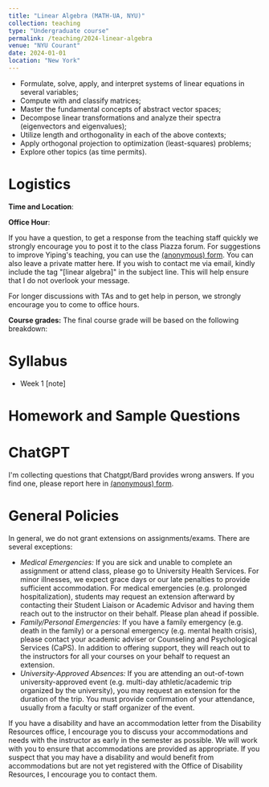 ```yaml
---
title: "Linear Algebra (MATH-UA, NYU)"
collection: teaching
type: "Undergraduate course"
permalink: /teaching/2024-linear-algebra
venue: "NYU Courant"
date: 2024-01-01
location: "New York"
---
```



- Formulate, solve, apply, and interpret systems of linear equations in several variables;
- Compute with and classify matrices;
- Master the fundamental concepts of abstract vector spaces;
- Decompose linear transformations and analyze their spectra (eigenvectors and eigenvalues);
- Utilize length and orthogonality in each of the above contexts;
- Apply orthogonal projection to optimization (least-squares) problems;
- Explore other topics (as time permits).

Logistics
======

**Time and Location**:

**Office Hour**:

If you have a question, to get a response from the teaching staff quickly we strongly encourage you to post it to the class Piazza forum. For suggestions to improve Yiping's teaching, you can use the [(anonymous) form](https://forms.gle/Dtw6PRFdnbk8NQWRA). You can also leave a private matter here. If you wish to contact me via email, kindly include the tag "[linear algebra]" in the subject line. This will help ensure that I do not overlook your message.

For longer discussions with TAs and to get help in person, we strongly encourage you to come to office hours.

**Course grades:** The final course grade will be based on the following breakdown:

Syllabus
======

- Week 1 [note]



Homework and Sample Questions
======


ChatGPT
======

I'm collecting questions that Chatgpt/Bard provides wrong answers. If you find one, please report here in [(anonymous) form](https://forms.gle/5CrsQVUfG614DJwGA). 

General Policies
======

In general, we do not grant extensions on assignments/exams. There are several exceptions:

- *Medical Emergencies:* If you are sick and unable to complete an assignment or attend class, please go to University Health Services. For minor illnesses, we expect grace days or our late penalties to provide sufficient accommodation. For medical emergencies (e.g. prolonged hospitalization), students may request an extension afterward by contacting their Student Liaison or Academic Advisor and having them reach out to the instructor on their behalf. Please plan ahead if possible.
- *Family/Personal Emergencies:* If you have a family emergency (e.g. death in the family) or a personal emergency (e.g. mental health crisis), please contact your academic adviser or Counseling and Psychological Services (CaPS). In addition to offering support, they will reach out to the instructors for all your courses on your behalf to request an extension.
- *University-Approved Absences:* If you are attending an out-of-town university-approved event (e.g. multi-day athletic/academic trip organized by the university), you may request an extension for the duration of the trip. You must provide confirmation of your attendance, usually from a faculty or staff organizer of the event.

If you have a disability and have an accommodation letter from the Disability Resources office, I encourage you to discuss your accommodations and needs with the instructor as early in the semester as possible. We will work with you to ensure that accommodations are provided as appropriate. If you suspect that you may have a disability and would benefit from accommodations but are not yet registered with the Office of Disability Resources, I encourage you to contact them.
